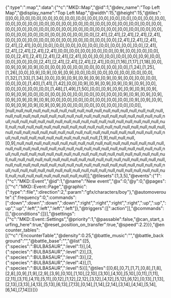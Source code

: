 {":type":":map",":data":{"^c":"MKD::Map","@id":1,"@dev_name":"Top Left Map","@display_name":"Top Left Map","@width":15,"@height":15,"@tiles":[[[0,0],[0,0],[0,0],[0,0],[0,0],[0,0],[0,0],[0,0],[0,0],[0,0],[0,0],[0,0],[0,0],[0,0],[0,0],[0,0],[0,0],[0,0],[0,0],[0,0],[0,0],[0,0],[0,0],[0,0],[0,0],[0,0],[0,0],[0,0],[0,0],[0,0],[0,0],[0,0],[0,0],[0,0],[0,0],[0,0],[0,0],[0,0],[0,0],[0,0],[0,0],[0,0],[0,0],[0,0],[0,0],[0,0],[0,0],[0,0],[0,0],[0,0],[2,41],[2,41],[2,41],[2,41],[2,41],[0,0],[0,0],[0,0],[0,0],[0,0],[0,0],[0,0],[0,0],[0,0],[0,0],[2,41],[2,41],[2,41],[2,41],[2,41],[0,0],[0,0],[0,0],[0,0],[0,0],[0,0],[0,0],[0,0],[0,0],[0,0],[2,41],[2,41],[2,41],[2,41],[2,41],[0,0],[0,0],[0,0],[0,0],[0,0],[0,9],[0,0],[0,0],[0,0],[0,0],[2,41],[2,41],[2,41],[2,41],[2,41],[0,0],[0,0],[0,0],[0,0],[0,0],[0,9],[0,0],[0,0],[0,0],[0,0],[2,41],[2,41],[2,41],[2,41],[2,41],[0,0],[1,16],[1,17],[1,18],[0,0],[0,9],[0,9],[0,9],[0,0],[0,0],[0,0],[0,0],[0,0],[0,0],[0,0],[0,0],[1,24],[1,25],[1,26],[0,0],[0,9],[0,9],[0,9],[0,9],[0,0],[0,0],[0,0],[0,0],[0,0],[0,0],[0,0],[1,32],[1,33],[1,34],[0,0],[0,9],[0,9],[0,9],[0,9],[0,9],[0,9],[0,0],[0,0],[0,0],[0,0],[0,0],[1,40],[1,41],[1,42],[0,0],[0,9],[0,9],[0,9],[0,9],[0,9],[0,9],[0,0],[0,0],[0,0],[0,0],[0,0],[1,48],[1,49],[1,50],[0,0],[0,9],[0,9],[0,9],[0,9],[0,9],[0,9],[0,9],[0,0],[0,0],[0,0],[0,0],[0,0],[0,0],[0,0],[0,0],[0,9],[0,9],[0,9],[0,9],[0,9],[0,9],[0,9],[0,9],[0,0],[0,0],[0,0],[0,0],[0,0],[0,0],[0,0],[0,9],[0,9],[0,9],[0,9],[0,9],[0,9],[0,9],[0,9],[0,0],[0,0],[0,0],[0,0],[0,0],[0,0],[0,0]],[null,null,null,null,null,null,null,null,null,null,null,null,null,null,null,null,null,null,null,null,null,null,null,null,null,null,null,null,null,null,null,null,null,null,null,null,null,null,null,null,null,null,null,null,null,null,null,null,null,null,null,null,null,null,null,null,null,null,null,null,null,null,null,null,null,null,null,null,null,null,null,null,null,null,null,null,null,null,null,null,null,null,null,null,null,null,null,null,null,null,null,null,null,null,null,null,null,null,null,null,null,null,[1,9],null,null,null,[0,9],null,null,null,null,null,null,null,null,null,null,null,null,null,null,null,null,null,null,null,null,null,null,null,null,null,null,null,null,null,null,null,null,null,null,null,null,null,null,null,null,null,null,null,null,null,null,null,null,null,null,null,null,null,null,null,null,null,null,null,null,null,null,null,null,null,null,null,null,null,null,null,null,null,null,null,null,null,null,null,null,null,null,null,null,null,null,null,null,null,null,null,null,null,null,null,null,null,null,null,null,null,null,null,null,null,null,null,null,null,null,null,null,null,null,null,null,null,null]],"@tilesets":[1,3,5],"@events":{"1":{"^c":"MKD::Event","@id":1,"@name":"New event","@x":0,"@y":0,"@pages":[{"^c":"MKD::Event::Page","@graphic":{":type":":file",":direction":2,":param":"gfx/characters/boy"},"@automoveroute":{":frequency":0,":commands":[":down",":down",":down",":down",":right",":right",":right",":right",":up",":up",":up",":up",":left",":left",":left",":left"]},"@triggers":[[":action"]],"@commands":[],"@conditions":[]}],"@settings":{"^c":"MKD::Event::Settings","@priority":1,"@passable":false,"@can_start_surfing_here":true,"@reset_position_on_transfer":true,"@speed":2.2}}},"@encounter_tables":[{"^c":"EncounterTable","@density":0.25,"@battle_music":"","@battle_background":"","@battle_base":"","@list":[[5,{":species":":BULBASAUR",":level":1}],[4,{":species":":BULBASAUR",":level":2}],[3,{":species":":BULBASAUR",":level":3}],[2,{":species":":BULBASAUR",":level":4}],[1,{":species":":BULBASAUR",":level":5}]],"@tiles":[[0,6],[0,7],[1,7],[0,8],[1,8],[2,8],[0,9],[1,9],[2,9],[3,9],[0,10],[1,10],[2,10],[3,10],[4,10],[5,10],[0,11],[1,11],[2,11],[3,11],[4,11],[5,11],[0,12],[1,12],[2,12],[3,12],[4,12],[5,12],[6,12],[0,13],[1,13],[2,13],[3,13],[4,13],[5,13],[6,13],[7,13],[0,14],[1,14],[2,14],[3,14],[4,14],[5,14],[6,14],[7,14]]}]}}